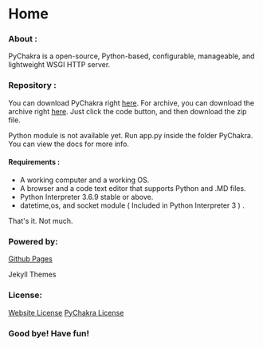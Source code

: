 # Home

### About :

PyChakra is a open-source, Python-based, configurable, 
manageable, and lightweight WSGI HTTP server.

### Repository :

You can download PyChakra right [here](https://github.com/pychakra/pychakra).
For archive, you can download the archive right [here](https://github.com/pychakra/pychakra-archive).
Just click the code button, and then download the zip file.

Python module is not available yet.
Run app.py inside the folder PyChakra. You can view the docs for more info.

#### Requirements :

- A working computer and a working OS.
- A browser and a code text editor that supports Python and .MD files.
- Python Interpreter 3.6.9 stable or above.
- datetime,os, and socket module ( Included in Python Interpreter 3 ) .

That's it. Not much.

### Powered by:

[Github Pages](https://pages.github.com)

Jekyll Themes

### License:

[Website License](https://www.gnu.org/licenses/gpl-3.0.html)
[PyChakra License](https://www.gnu.org/licenses/gpl-3.0.html)

### Good bye! Have fun!

